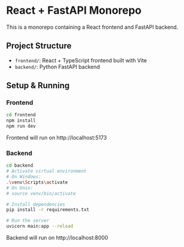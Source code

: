 # React + FastAPI Monorepo

This is a monorepo containing a React frontend and FastAPI backend.

## Project Structure
- `frontend/`: React + TypeScript frontend built with Vite
- `backend/`: Python FastAPI backend

## Setup & Running

### Frontend
```bash
cd frontend
npm install
npm run dev
```
Frontend will run on http://localhost:5173

### Backend
```bash
cd backend
# Activate virtual environment
# On Windows:
.\venv\Scripts\activate
# On Unix:
# source venv/bin/activate

# Install dependencies
pip install -r requirements.txt

# Run the server
uvicorn main:app --reload
```
Backend will run on http://localhost:8000